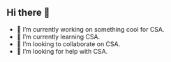 ## Hi there 👋

- 🔭 I’m currently working on something cool for CSA.
- 🌱 I’m currently learning CSA.
- 👯 I’m looking to collaborate on CSA.
- 🤔 I’m looking for help with CSA.

